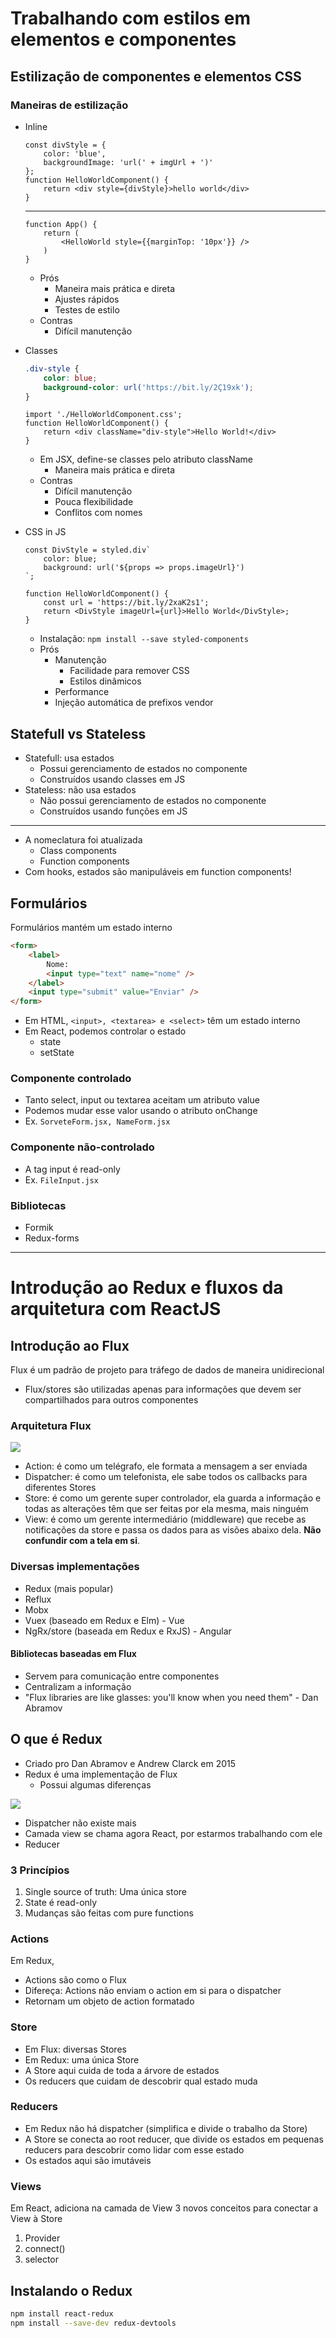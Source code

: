 # Trabalhando com estilos em elementos e componentes

## Estilização de componentes e elementos CSS
### Maneiras de estilização
- Inline
    
    ```JSX
    const divStyle = {
        color: 'blue',
        backgroundImage: 'url(' + imgUrl + ')'
    };
    function HelloWorldComponent() {
        return <div style={divStyle}>hello world</div>
    }
    ```
    ---
    ```JSX
    function App() {
        return (
            <HelloWorld style={{marginTop: '10px'}} />
        )
    }
    ```
    - Prós
        - Maneira mais prática e direta
        - Ajustes rápidos
        - Testes de estilo
    - Contras
        - Difícil manutenção
- Classes

    ```CSS
    .div-style {
        color: blue;
        background-color: url('https://bit.ly/2Ç19xk');
    }
    ```
    ```JS
    import './HelloWorldComponent.css';
    function HelloWorldComponent() {
        return <div className="div-style">Hello World!</div>
    }
    ```
    - Em JSX, define-se classes pelo atributo className
        - Maneira mais prática e direta
    - Contras
        - Difícil manutenção
        - Pouca flexibilidade
        - Conflitos com nomes

- CSS in JS
    ```JS
    const DivStyle = styled.div`
        color: blue;
        background: url('${props => props.imageUrl}')
    `;

    function HelloWorldComponent() {
        const url = 'https://bit.ly/2xaK2s1';
        return <DivStyle imageUrl={url}>Hello World</DivStyle>;
    }
    ```
    - Instalação: `npm install --save styled-components`
    - Prós
        - Manutenção
            - Facilidade para remover CSS
            - Estilos dinâmicos
        - Performance
        - Injeção automática de prefixos vendor

## Statefull vs Stateless

- Statefull: usa estados
    - Possui gerenciamento de estados no componente
    - Construídos usando classes em JS
- Stateless: não usa estados
    - Não possui gerenciamento de estados no componente
    - Construídos usando funções em JS

---
- A nomeclatura foi atualizada
    - Class components
    - Function components
- Com hooks, estados são manipuláveis em function components!

## Formulários
Formulários mantém um estado interno
``` HTML
<form>
    <label>
        Nome:
        <input type="text" name="nome" />
    </label>
    <input type="submit" value="Enviar" />
</form>
```
- Em HTML, `<input>, <textarea> e <select>` têm um estado interno
- Em React, podemos controlar o estado
    - state
    - setState

### Componente controlado 
- Tanto select, input ou textarea aceitam um atributo value
- Podemos mudar esse valor usando o atributo onChange
- Ex. `SorveteForm.jsx, NameForm.jsx`

### Componente não-controlado
- A tag input é read-only
- Ex. `FileInput.jsx`

### Bibliotecas
- Formik
- Redux-forms

---
# Introdução ao Redux e fluxos da arquitetura com ReactJS
## Introdução ao Flux   
Flux é um padrão de projeto para tráfego de dados de maneira unidirecional
- Flux/stores são utilizadas apenas para informações que devem ser compartilhados para outros componentes

### Arquitetura Flux
![](./readme-imgs/flux.png)
- Action: é como um telégrafo, ele formata a mensagem a ser enviada
- Dispatcher: é como um telefonista, ele sabe todos os callbacks para diferentes Stores
- Store: é como um gerente super controlador, ela guarda a informação e todas as alterações têm que ser feitas por ela mesma, mais ninguém
- View: é como um gerente intermediário (middleware) que recebe as notificações da store e passa os dados para as visões abaixo dela. **Não confundir com a tela em si**.

### Diversas implementações
- Redux (mais popular)
- Reflux
- Mobx
- Vuex (baseado em Redux e Elm) - Vue
- NgRx/store (baseada em Redux e RxJS) - Angular

#### Bibliotecas baseadas em Flux
- Servem para comunicação entre componentes
- Centralizam a informação
- "Flux libraries are like glasses: you'll know when you need them" - Dan Abramov

## O que é Redux
- Criado pro Dan Abramov e Andrew Clarck em 2015
- Redux é uma implementação de Flux
    - Possui algumas diferenças

![](./readme-imgs/redux.png)

- Dispatcher não existe mais
- Camada view se chama agora React, por estarmos trabalhando com ele
- Reducer

### 3 Princípios
1. Single source of truth: Uma única store
2. State é read-only
3. Mudanças são feitas com pure functions

### Actions
Em Redux,
- Actions são como o Flux
- Difereça: Actions não enviam o action em si para o dispatcher
- Retornam um objeto de action formatado

### Store
- Em Flux: diversas Stores
- Em Redux: uma única Store
- A Store aqui cuida de toda a árvore de estados
- Os reducers que cuidam de descobrir qual estado muda

### Reducers
- Em Redux não há dispatcher (simplifica e divide o trabalho da Store)
- A Store se conecta ao root reducer, que divide os estados em pequenas reducers para descobrir como lidar com esse estado
- Os estados aqui são imutáveis

### Views
Em React, adiciona na camada de View 3 novos conceitos para conectar a View à Store
1. Provider
2. connect()
3. selector

## Instalando o Redux
```bash
npm install react-redux
npm install --save-dev redux-devtools
```